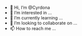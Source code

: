 - 👋 Hi, I’m @Cyrdona
- 👀 I’m interested in ...
- 🌱 I’m currently learning ...
- 💞️ I’m looking to collaborate on ...
- 📫 How to reach me ...

<!---
Cyrdona/Cyrdona is a ✨ special ✨ repository because its `README.md` (this file) appears on your GitHub profile.
You can click the Preview link to take a look at your changes.
--->
